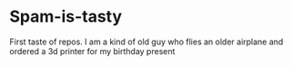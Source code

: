# Spam-is-tasty
First taste of repos.
I am a kind of old guy who flies an older airplane and ordered a 3d printer for my birthday present
